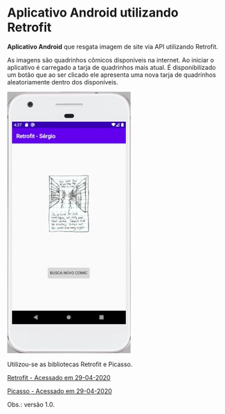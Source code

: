 # Aplicativo Android utilizando Retrofit

**Aplicativo Android** que resgata imagem de site via API utilizando Retrofit.

As imagens são quadrinhos cômicos disponíveis na internet. 
Ao iniciar o aplicativo é carregado a tarja de quadrinhos mais atual.
É disponibilizado um botão que ao ser clicado ele apresenta uma nova tarja de quadrinhos
aleatoriamente dentro dos disponíveis.

<img src="https://github.com/shnonomura/comic/blob/master/Android%20-%20comic.JPG" alt="Aplicativo Android - quadrinhos cômicos utilizando Retrofit e Picasso" style="text-align-center">

Utilizou-se as bibliotecas Retrofit e Picasso.

[Retrofit - Acessado em 29-04-2020](https://square.github.io/retrofit/)

[Picasso - Acessado em 29-04-2020](https://github.com/square/picasso)

Obs.: versão 1.0.

